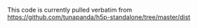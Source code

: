 This code is currently pulled verbatim from https://github.com/tunapanda/h5p-standalone/tree/master/dist
